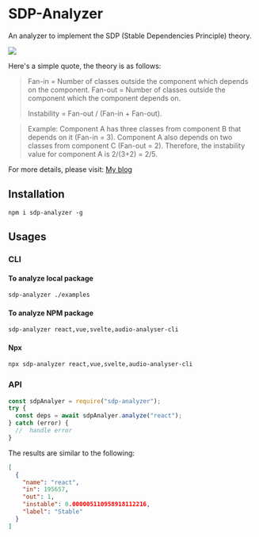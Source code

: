 # SDP-Analyzer

An analyzer to implement the SDP (Stable Dependencies Principle) theory.

![](https://narol-blog.oss-cn-beijing.aliyuncs.com/blog-img/202405182335650.png)

Here's a simple quote, the theory is as follows:


> Fan-in = Number of classes outside the component which depends on the component.
> Fan-out = Number of classes outside the component which the component depends on.
> 
> Instability = Fan-out / (Fan-in + Fan-out).

> Example: Component A has three classes from component B that depends on it (Fan-in = 3). Component A also depends on two classes from component C (Fan-out = 2). Therefore, the instability value for component A is 2/(3+2) = 2/5.

For more details, please visit: [My blog](https://narol.pro/2022/02/09/techniques/ru-he-heng-liang-zu-jian-de-wen-ding-xing/)

## Installation

```
npm i sdp-analyzer -g
```

## Usages

### CLI

#### To analyze local package

```bash
sdp-analyzer ./examples
```

#### To analyze NPM package

```bash
sdp-analyzer react,vue,svelte,audio-analyser-cli
```

#### Npx

```bash
npx sdp-analyzer react,vue,svelte,audio-analyser-cli
```

### API

```javascript
const sdpAnalyer = require("sdp-analyzer");
try {
  const deps = await sdpAnalyer.analyze("react");
} catch (error) {
  //  handle error
}
```

The results are similar to the following:

```json
[
  {
    "name": "react",
    "in": 195657,
    "out": 1,
    "instable": 0.000005110958918112216,
    "label": "Stable"
  }
]
```
